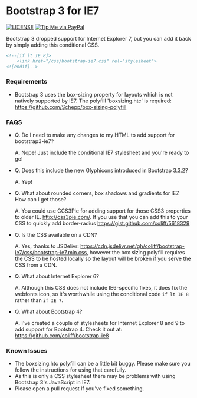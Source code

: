 # Bootstrap 3 for IE7

[![LICENSE](https://img.shields.io/badge/license-MIT-lightgrey.svg)](https://raw.githubusercontent.com/coliff/bootstrap-ie7/master/LICENSE)
[![Tip Me via PayPal](https://img.shields.io/badge/PayPal-tip%20me-green.svg?logo=paypal)](https://www.paypal.me/coliff)

Bootstrap 3 dropped support for Internet Explorer 7, but you can add it back by simply adding this conditional CSS.

```html
<!--[if lt IE 8]>
    <link href="/css/bootstrap-ie7.css" rel="stylesheet">
<![endif]-->
```

### Requirements

* Bootstrap 3 uses the box-sizing property for layouts which is not natively supported by IE7. The polyfill 'boxsizing.htc' is required: https://github.com/Schepp/box-sizing-polyfill

### FAQS

* Q. Do I need to make any changes to my HTML to add support for bootstrap3-ie7?

  A. Nope! Just include the conditional IE7 stylesheet and you're ready to go!

* Q. Does this include the new Glyphicons introduced in Bootstrap 3.3.2?

  A. Yep!

* Q. What about rounded corners, box shadows and gradients for IE7. How can I get those?

  A. You could use CCS3Pie for adding support for those CSS3 properties to older IE. http://css3pie.com/.
  If you use that you can add this to your CSS to quickly add border-radius https://gist.github.com/coliff/5618329

* Q. Is the CSS available on a CDN?

  A. Yes, thanks to JSDelivr: https://cdn.jsdelivr.net/gh/coliff/bootstrap-ie7/css/bootstrap-ie7.min.css, however the box sizing polyfill requires the CSS to be hosted locally so the layout will be broken if you serve the CSS from a CDN.

* Q. What about Internet Explorer 6?

  A. Although this CSS does not include IE6-specific fixes, it does fix the webfonts icon, so it's worthwhile using the conditional code `if lt IE 8` rather than `if IE 7`.

* Q. What about Bootstrap 4?

  A. I've created a couple of stylesheets for Internet Explorer 8 and 9 to add support for Bootstrap 4. Check it out at: https://github.com/coliff/bootstrap-ie8

### Known Issues

* The boxsizing.htc polyfill can be a little bit buggy. Please make sure you follow the instructions for using that carefully.
* As this is only a CSS stylesheet there may be problems with using Bootstrap 3's JavaScript in IE7.
* Please open a pull request If you've fixed something.

